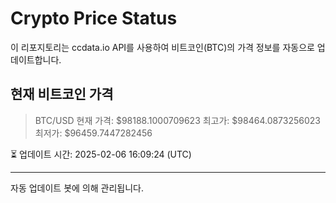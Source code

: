 
# Crypto Price Status

이 리포지토리는 ccdata.io API를 사용하여 비트코인(BTC)의 가격 정보를 자동으로 업데이트합니다.

## 현재 비트코인 가격
> BTC/USD
 현재 가격: $98188.1000709623
 최고가: $98464.0873256023
 최저가: $96459.7447282456


⏳ 업데이트 시간: 2025-02-06 16:09:24 (UTC)

---
자동 업데이트 봇에 의해 관리됩니다.
